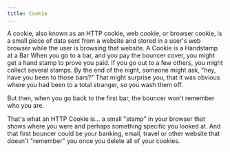 ```yaml
---
title: Cookie
...
```


<M4Definition source="Wikipedia" href="http://en.wikipedia.org/wiki/HTTP_cookie">
A cookie, also known as an HTTP cookie, web cookie, or browser cookie, is a
small piece of data sent from a website and stored in a user's web browser while
the user is browsing that website.
</M4Definition>

<Metaphor id="handstamp">
<M4Title>A Cookie is a Handstamp at a Bar</M4Title>
When you go to a bar, and you pay the bouncer cover, you might get a hand stamp
to prove you paid.  If you go out to a few others, you might collect several
stamps.  By the end of the night, someone might ask, "hey, have you been to
those bars?"  That might surprise you, that it was obvious where you had been
to a total stranger, so you wash them off.

But then, when you go back to the first bar, the bouncer won't remember who you
are.

That's what an HTTP Cookie is... a small "stamp" in your browser that shows
where you were and perhaps something specific you looked at.  And that first
bouncer could be your banking, email, travel or other website that doesn't
"remember" you once you delete all of your cookies.
<M4Author handle="clintandrewhall" href="http://www.github.com/clintandrewhall" />
</Metaphor>
